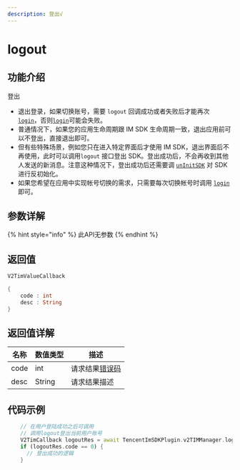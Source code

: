 ```yaml
---
description: 登出√
---
```


# logout

## 功能介绍

登出

* 退出登录，如果切换账号，需要 `logout` 回调成功或者失败后才能再次 [`login`](login.md)，否则[`login`](login.md)可能会失败。
* 普通情况下，如果您的应用生命周期跟 IM SDK 生命周期一致，退出应用前可以不登出，直接退出即可。
* 但有些特殊场景，例如您只在进入特定界面后才使用 IM SDK，退出界面后不再使用，此时可以调用`logout` 接口登出 SDK。登出成功后，不会再收到其他人发送的新消息。注意这种情况下，登出成功后还需要调 [`unInitSDK`](uninitsdk.md) 对 SDK 进行反初始化。
* 如果您希望在应用中实现帐号切换的需求，只需要每次切换帐号时调用 [`login`](login.md) 即可。

## 参数详解

{% hint style="info" %}
此API无参数
{% endhint %}

## 返回值

```dart
V2TimValueCallback

{
    code : int
    desc : String
}
```

## 返回值详解

| 名称   | 数值类型   | 描述                                                             |
| ---- | ------ | -------------------------------------------------------------- |
| code | int    | 请求结果[错误码](https://cloud.tencent.com/document/product/269/1671) |
| desc | String | 请求结果描述                                                         |

## 代码示例  &#x20;

```dart
    // 在用户登陆成功之后可调用
    // 调用logout登出当前用户账号
    V2TimCallback logoutRes = await TencentImSDKPlugin.v2TIMManager.logout();
    if (logoutRes.code == 0) {
      // 登出成功的逻辑
    }
```
